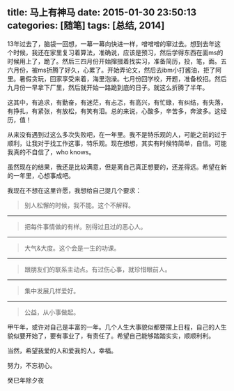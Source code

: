 title: 马上有神马
date:  2015-01-30 23:50:13
categories: [随笔]
tags: [总结, 2014]
---
13年过去了，脑袋一回想，一幕一幕向快进一样，噌噌噌的窜过去。想到去年这个时候，我还在家里复习着算法，准确说，应该是预习，然后学得东西在面ms的时候用上了，跪了。然后三四月份开始撺掇着找实习，准备简历，投，笔，面。五六月份，被ms折腾了好久，心累了。开始弄论文，然后去ibm小打酱油，拒了阿里。暑假贪玩，回家享受来着，海里泡澡。七月份回学校，开题，准备校招。然后九月份一早拿下厂里，然后就开始一路跪到底的日子。就这么折腾了半年。

这其中，有追求，有勤奋，有迷茫，有忐忑，有高兴，有忙碌，有纠结，有失落，有挣扎，有紧张，有放松，有笑有泪。总的来说，心酸多，辛苦多，奔波多。这经历，值！

从来没有遇到过这么多次失败吧，在一年里。我不是特乐观的人，可能之前的过于顺利，让我对于找工作这事，特乐观。现在想想，其实有时候特简单，自信。可能我真的不自信了，who knows。

虽然现在的结果，我还是比较满意，但是离自己真正想要的，还差得远。希望在新的一年里，心想事成吧。

我现在不想在这里许愿，我想给自己提几个要求：

> 别人松懈的时候，我不能。这个不解释。
***
> 把每件事情做的有样。别得过且过的恶心人。
***
> 大气&大度。这个会是一生的功课。
***
> 跟朋友们的联系主动点。有过伤心事，就珍惜眼前人。
***
> 集中发展几样爱好。
***
> 公益，从小事做起。

甲午年，或许对自己是丰富的一年。几个人生大事貌似都要摆上日程，自己的人生貌似要开始了，要有事业了，有责任了。希望自己能够踏踏实实，顺顺利利。

当然，希望我爱的人和爱我的人，幸福。

努力，不忘初心。

 
癸巳年除夕夜